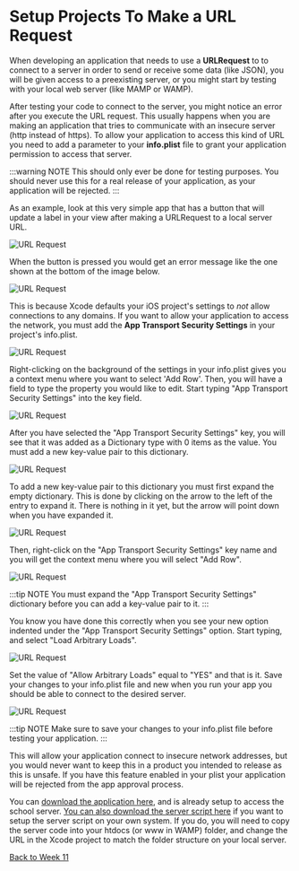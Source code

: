# Setup Projects To Make a URL Request

When developing an application that needs to use a **URLRequest** to to connect to a server in order to send or receive some data (like JSON), you will be given access to a preexisting server, or you might start by testing with your local web server (like MAMP or WAMP).

After testing your code to connect to the server, you might notice an error after you execute the URL request.  This usually happens when you are making an application that tries to communicate with an insecure server (http instead of https).  To allow your application to access this kind of URL you need to add a parameter to your **info.plist** file to grant your application permission to access that server.

:::warning NOTE
This should only ever be done for testing purposes.  You should never use this for a real release of your application, as your application will be rejected.
:::

As an example, look at this very simple app that has a button that will update a label in your view after making a URLRequest to a local server URL.  

![URL Request](/F2020/assets/img/SetupURLRequest_1.png)

When the button is pressed you would get an error message like the one shown at the bottom of the image below.

![URL Request](/F2020/assets/img/SetupURLRequest_2.png)

This is because Xcode defaults your iOS project's settings to *not* allow connections to any domains.  If you want to allow your application to access the network, you must add the **App Transport Security Settings** in your project's info.plist.

![URL Request](/F2020/assets/img/SetupURLRequest_3.png)

Right-clicking on the background of the settings in your info.plist gives you a context menu where you want to select 'Add Row'.  Then, you will have a field to type the property you would like to edit.  Start typing "App Transport Security Settings" into the key field.

![URL Request](/F2020/assets/img/SetupURLRequest_4.png)

After you have selected the "App Transport Security Settings" key, you will see that it was added as a Dictionary type with 0 items as the value.  You must add a new key-value pair to this dictionary.

![URL Request](/F2020/assets/img/SetupURLRequest_5.png)

To add a new key-value pair to this dictionary you must first expand the empty dictionary.  This is done by clicking on the arrow to the left of the entry to expand it.  There is nothing in it yet, but the arrow will point down when you have expanded it.

![URL Request](/F2020/assets/img/SetupURLRequest_6.png)

Then, right-click on the "App Transport Security Settings" key name and you will get the context menu where you will select "Add Row".

![URL Request](/F2020/assets/img/SetupURLRequest_7.png)

:::tip NOTE
You must expand the "App Transport Security Settings" dictionary before you can add a key-value pair to it.
:::

You know you have done this correctly when you see your new option indented under the "App Transport Security Settings" option.  Start typing, and select "Load Arbitrary Loads".

![URL Request](/F2020/assets/img/SetupURLRequest_8.png)

Set the value of "Allow Arbitrary Loads" equal to "YES" and that is it.  Save your changes to your info.plist file and new when you run your app you should be able to connect to the desired server.

![URL Request](/F2020/assets/img/SetupURLRequest_9.png)

:::tip NOTE
Make sure to save your changes to your info.plist file before testing your application.
:::

This will allow your application connect to insecure network addresses, but you would never want to keep this in a product you intended to release as this is unsafe.  If you have this feature enabled in your plist your application will be rejected from the app approval process.

You can [download the application here](/F2020/assets/downloads/SetupURLRequest.zip), and is already setup to access the school server.  [You can also download the server script here](/F2020/assets/downloads/SetupURLRequestServer.zip) if you want to setup the server script on your own system.  If you do, you will need to copy the server code into your htdocs (or www in WAMP) folder, and change the URL in the Xcode project to match the folder structure on your local server.

[Back to Week 11](./index.md#during-class)